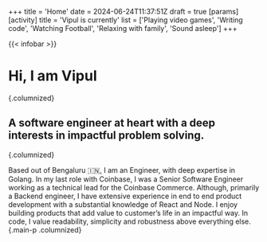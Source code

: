 +++
title = 'Home'
date = 2024-06-24T11:37:51Z
draft = true
[params]
  [activity]
    title = 'Vipul is currently'
    list = ['Playing video games', 'Writing code', 'Watching Football', 'Relaxing with family', 'Sound asleep']
+++

{{< infobar >}}

# Hi, I am Vipul 
{.columnized}

## A software engineer at heart️ with a deep interests in impactful problem solving.
{.columnized}

Based out of Bengaluru 🇮🇳, I am an Engineer, with deep expertise in Golang. In my last role with Coinbase, I was a Senior Software Engineer working as a technical lead for the Coinbase Commerce. Although, primarily a Backend engineer, I have extensive experience in end to end product development with a substantial knowledge of React and Node. I enjoy building products that add value to customer’s life in an impactful way. In code, I value readability, simplicity and robustness above everything else.
{.main-p .columnized}
